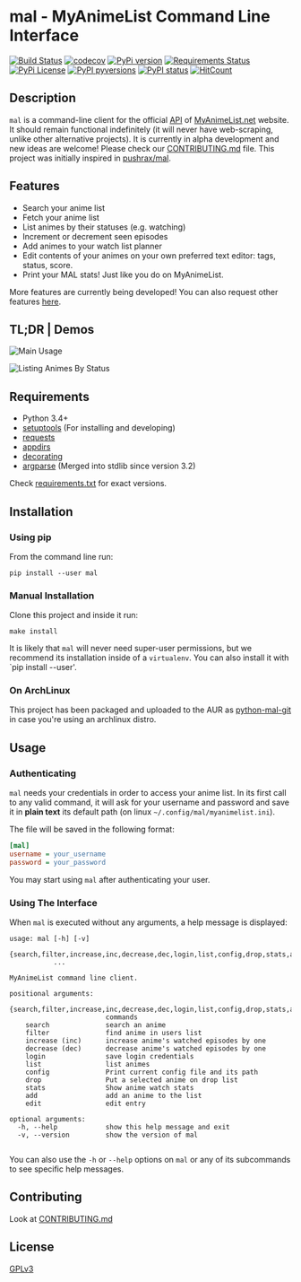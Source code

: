 # mal - MyAnimeList Command Line Interface

[![Build Status](https://travis-ci.org/ryukinix/mal.svg?branch=master)](https://travis-ci.org/ryukinix/mal)
[![codecov](https://codecov.io/gh/ryukinix/mal/branch/master/graph/badge.svg)](https://codecov.io/gh/ryukinix/mal)
[![PyPi version](https://img.shields.io/pypi/v/mal.svg)](https://pypi.python.org/pypi/mal/)
[![Requirements Status](https://requires.io/github/ryukinix/mal/requirements.svg?branch=master)](https://requires.io/github/ryukinix/mal/requirements/?branch=master)
[![PyPi License](https://img.shields.io/pypi/l/mal.svg)](https://pypi.python.org/pypi/mal/)
[![PyPI pyversions](https://img.shields.io/pypi/pyversions/mal.svg)](https://pypi.python.org/pypi/mal/)
[![PyPI status](https://img.shields.io/pypi/status/mal.svg)](https://pypi.python.org/pypi/mal/)
[![HitCount](https://hitt.herokuapp.com/ryukinix/mal.svg)](https://github.com/ryukinix/mal)


## Description

`mal` is a command-line client for the official [API](http://myanimelist.net/modules.php?go=api) of [MyAnimeList.net](http://myanimelist.net/) website.
It should remain functional indefinitely (it will never have web-scraping, unlike other alternative projects).
It is currently in alpha development and new ideas are welcome! Please check our [CONTRIBUTING.md](CONTRIBUTING.md) file.
This project was initially inspired in [pushrax/mal](https://github.com/pushrax/mal).

## Features

- Search your anime list
- Fetch your anime list
- List animes by their statuses (e.g. watching)
- Increment or decrement seen episodes
- Add animes to your watch list planner
- Edit contents of your animes on your own preferred text editor:
  tags, status, score.
- Print your MAL stats! Just like you do on MyAnimeList.

More features are currently being developed! You can also request other features [here](https://github.com/ryukinix/mal/issues).

## TL;DR | Demos

![Main Usage](https://cloud.githubusercontent.com/assets/7642878/19803847/59295fd0-9ce1-11e6-9292-7e52266de4af.gif)


![Listing Animes By Status](https://cloud.githubusercontent.com/assets/7642878/19803846/59157a9c-9ce1-11e6-93a7-30665ae859bf.gif)

## Requirements

- Python 3.4+
- [setuptools](https://pypi.python.org/pypi/setuptools/3.5.1) (For installing and developing)
- [requests](http://docs.python-requests.org/en/latest/index.html)
- [appdirs](https://pypi.python.org/pypi/appdirs)
- [decorating](https://pypi.python.org/pypi/decorating/)
- [argparse](https://docs.python.org/3.5/library/argparse.html) (Merged into stdlib since version 3.2)

Check [requirements.txt](requirements.txt) for exact versions.

## Installation

### Using pip

From the command line run:

```
pip install --user mal
```

### Manual Installation

Clone this project and inside it run:

```
make install
```

It is likely that `mal` will never need super-user permissions, but we recommend its
installation inside of a `virtualenv`. You can also install it with `pip install --user'.

### On ArchLinux

This project has been packaged and uploaded to the AUR as
[python-mal-git](https://aur.archlinux.org/packages/python-mal-git) in case you're using an archlinux distro.

## Usage

### Authenticating

`mal` needs your credentials in order to access your anime list. In its first call to any valid command, it will ask for your username and password and save it in **plain text** its default path (on linux `~/.config/mal/myanimelist.ini`).

The file will be saved in the following format:


```ini
[mal]
username = your_username
password = your_password

```

You may start using `mal` after authenticating your user.

### Using The Interface

When `mal` is executed without any arguments, a help message is displayed:

```
usage: mal [-h] [-v]
           {search,filter,increase,inc,decrease,dec,login,list,config,drop,stats,add,edit}
           ...

MyAnimeList command line client.

positional arguments:
  {search,filter,increase,inc,decrease,dec,login,list,config,drop,stats,add,edit}
                        commands
    search              search an anime
    filter              find anime in users list
    increase (inc)      increase anime's watched episodes by one
    decrease (dec)      decrease anime's watched episodes by one
    login               save login credentials
    list                list animes
    config              Print current config file and its path
    drop                Put a selected anime on drop list
    stats               Show anime watch stats
    add                 add an anime to the list
    edit                edit entry

optional arguments:
  -h, --help            show this help message and exit
  -v, --version         show the version of mal


```

You can also use the `-h` or `--help` options on `mal` or any of its subcommands to see specific help messages.


## Contributing

Look at [CONTRIBUTING.md](CONTRIBUTING.md)


## License

[GPLv3](LICENSE)
